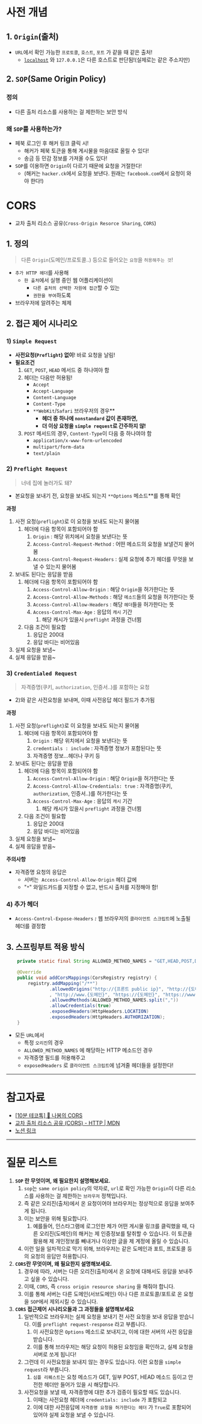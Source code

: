 # 사전 개념

## 1. `Origin`(출처)

- `URL`에서 확인 가능한 `프로토콜`, `호스트`, `포트` 가 같을 때 같은 출처!
    - [`localhost`](http://localhost) 와 `127.0.0.1`은 다른 호스트로 판단됨!(실제로는 같은 주소지만)

## 2. `SOP`(Same Origin Policy)

### 정의

- 다른 출처 리소스를 사용하는 걸 제한하는 보안 방식

### 왜 `SOP`를 사용하는가?

- 페북 로그인 후 해커 링크 클릭 시!
    - 해커가 페북 토큰을 통해 게시물을 마음대로 올릴 수 있다!
    - 송금 등 민감 정보를 가져올 수도 있다!
- `SOP`를 이용하면 `Origin`이 다르기 때문에 요청을 거절한다!
    - (해커는 `hacker.ck`에서 요청을 보낸다. 원래는 `facebook.com`에서 요청이 와야 한다!)

# CORS

- 교차 출처 리소스 공유(`Cross-Origin Resorce Sharing`, `CORS`)

## 1. 정의

> 다른 `Origin`(도메인/프로토콜..) 등으로 들어오는 `요청`을 `허용해주는 것`!
>
- `추가 HTTP 헤더`를 사용해
    - `한 출처`에서 실행 중인 웹 어플리케이션이
        - `다른 출처의 선택한 자원에 접근`할 수 있는
        - `권한을 부여`하도록
- 브라우저에 알려주는 체제

## 2. 접근 제어 시나리오

### 1) `Simple Request`

- **사전요청(`Preflight`) 없이**! 바로 요청을 날림!
- **필요조건**
    1. `GET`, `POST`, `HEAD` 메서드 중 하나여야 함
    2. 헤더는 다음만 허용됨!
        - `Accept`
        - `Accept-Language`
        - `Content-Language`
        - `Content-Type`
        - `**WebKit`/`Safari`  브라우저의 경우**
            - **헤더 중 하나에 `nonstandard` 값이 존재하면,**
            - **더 이상 요청을 `simple request`로 간주하지 않!**
    3. `POST` 메서드의 경우, `Content-Type`이 다음 중 하나여야 함
        - `application/x-www-form-urlencoded`
        - `multipart/form-data`
        - `text/plain`

### 2) `Preflight Request`

> 너네 집에 놀러가도 돼?
>
- 본요청을 보내기 전, 요청을 보내도 되는지 `**Options` 메소드**를 통해 확인

**과정**

1. 사전 요청(`preflight`)로 이 요청을 보내도 되는지 물어봄
    1. 헤더에 다음 항목이 포함되어야 함
        1. `Origin` : 해당 위치에서 요청을 보낸다는 뜻
        2. `Access-Control-Request-Method` : 어떤 메소드의 요청을 보낼건지 물어봄
        3. `Access-Control-Request-Headers` : 실제 요청에 추가 헤더를 무엇을 보낼 수 있는지 물어봄
2. 보내도 된다는 응답을 받음
    1. 헤더에 다음 항목이 포함되어야 함
        1. `Access-Control-Allow-Origin` : 해당 `Origin`을 허가한다는 뜻
        2. `Access-Control-Allow-Methods` : 해당 `메소드`들의 요청을 허가한다는 뜻
        3. `Access-Control-Allow-Headers` : 해당 `헤더`들을 허가한다는 뜻
        4. `Access-Control-Max-Age` : 응답의 `캐시` 기간
            1. 해당 캐시가 있을시 `preflight` 과정을 건너뜀
    2. 다음 조건이 필요함
        1. 응답은 200대
        2. 응답 바디는 비어있음
3. 실제 요청을 보냄~
4. 실제 응답을 받음~

### 3) `Credentialed Request`

> 자격증명(쿠키, `authorization`, 인증서..)를 포함하는 요청
>
- 2)와 같은 사전요청을 보내며, 이때 사전응답 헤더 필드가 추가됨

**과정**

1. 사전 요청(`preflight`)로 이 요청을 보내도 되는지 물어봄
    1. 헤더에 다음 항목이 포함되어야 함
        1. `Origin` : 해당 위치에서 요청을 보낸다는 뜻
        2. `credentials : include` : 자격증명 정보가 포함된다는 뜻
        3. 자격증명 정보…헤더나 쿠키 등
2. 보내도 된다는 응답을 받음
    1. 헤더에 다음 항목이 포함되어야 함
        1. `Access-Control-Allow-Origin` : 해당 `Origin`을 허가한다는 뜻
        2. `Access-Control-Allow-Credentials: true` : 자격증명(쿠키, `authorization`, 인증서..)를 허가한다는 뜻
        3. `Access-Control-Max-Age` : 응답의 `캐시` 기간
            1. 해당 캐시가 있을시 `preflight` 과정을 건너뜀
    2. 다음 조건이 필요함
        1. 응답은 200대
        2. 응답 바디는 비어있음
3. 실제 요청을 보냄~
4. 실제 응답을 받음~

**주의사항**

- 자격증명 요청의 응답은
    - 서버는  `Access-Control-Allow-Origin` 헤더 값에
    - "`*`" 와일드카드를 지정할 수 없고, 반드시 출처를 지정해야 함!

### 4) 추가 헤더

- `Access-Control-Expose-Headers` ***:*** 웹 브라우저의 `클라이언트 스크립트`에 노출될 헤더를 결정함

## 3. 스프링부트 적용 방식

```java
    private static final String ALLOWED_METHOD_NAMES = "GET,HEAD,POST,DELETE,TRACE,OPTIONS,PATCH,PUT";

    @Override
    public void addCorsMappings(CorsRegistry registry) {
        registry.addMapping("/**")
                .allowedOrigins("http://{프론트 public ip}", "http://{도메인}"
                , "http://www.{도메인}", "https://{도메인}", "https://www.{도메인}")
                .allowedMethods(ALLOWED_METHOD_NAMES.split(","))
                .allowCredentials(true)
                .exposedHeaders(HttpHeaders.LOCATION)
                .exposedHeaders(HttpHeaders.AUTHORIZATION);
    }
```

- 모든 `URL`에서
    - 특정 `오리진`의 경우
    - `ALLOWED_METHOD_NAMES`  에 해당하는 HTTP 메소드인 경우
    - 자격증명 필드를 허용해주고
    - `exposedHeaders` 로 `클라이언트 스크립트`에 넘겨줄 헤더들을 설정한다!

---

# 참고자료

- [[10분 테코톡] 🌳 나봄의 CORS](https://www.youtube.com/watch?v=-2TgkKYmJt4)
- [교차 출처 리소스 공유 (CORS) - HTTP | MDN](https://developer.mozilla.org/ko/docs/Web/HTTP/CORS)
- [노션 링크](https://positive-dracorex-b1e.notion.site/CORS-9bae79e85ddf435392d9118ca5dd0df6)
---

# 질문 리스트

1. **`SOP` 란 무엇이며, 왜 필요한지 설명해보세요.**
    1. `sop`는 `same origin policy`의 약자로, `url`로 확인 가능한 `Origin`이 다른 리소스를 사용하는 걸 제한하는 `브라우저` 정책입니다.
    2. 즉 같은 오리진(출처)에서 온 요청이어야 브라우저는 정상적으로 응답을 보여주게 됩니다.
    3. 이는 보안을 위해 필요합니다.
        1. 예를들어, 인스타그램에 로그인한 제가 어떤 게시물 링크를 클릭했을 때, 다른 오리진(도메인)의 해커는 제 인증정보를 탈취할 수 있습니다. 이 토큰을 활용해 제 개인정보를 빼내거나 이상한 글을 제 계정에 올릴 수 있습니다.
    4. 이런 일을 일차적으로 막기 위해, 브라우저는 같은 도메인과 포트, 프로토콜 등의 요청의 응답만 허용합니다.
2. **`CORS`란 무엇이며, 왜 필요한지 설명해보세요.**
    1. 경우에 따라, 서버는 다른 오리진(출처)에서 온 요청에 대해서도 응답을 보내주고 싶을 수 있습니다.
    2. 이때, `CORS`, 즉 `cross origin resource sharing` 을 해줘야 합니다.
    3. 이를 통해 서버는 다른 도메인(서브도메인) 이나 다른 프로토콜/포트로 온 요청을 `SOP`에서 제외시킬 수 있습니다.
3. **`CORS` 접근제어 시나리오들과 그 과정들을 설명해보세요**
    1. 일반적으로 브라우저는 실제 요청을 보내기 전 사전 요청을 보내 응답을 받습니다. 이를 `preflight request-response` 라고 부릅니다.
        1. 이 사전요청은 `Options` 메소드로 보내지고, 이에 대한 서버의 사전 응답을 받습니다.
        2. 이를 통해 브라우저는 해당 요청이 허용된 요청임을 확인하고, 실제 요청을 서버로 쏘게 됩니다!
    2. 그런데 이 사전요청을 보내지 않는 경우도 있습니다. 이런 요청을 `simple request`라 부릅니다.
        1. `심플 리퀘스트`는 요청 메소드가 GET, 일부 POST, HEAD 메소드 등이고 안전한 헤더만 들어가 있을 시 해당합니다.
    3. 사전요청을 보낼 때, 자격증명에 대한 추가 검증이 필요할 때도 있습니다.
        1. 이때는 사전요청 헤더에 `credentials: include` 가 포함되고
        2. 이에 대한 사전응답에 `자격증명 요청을 허가한다는 헤더` 가 `True`로 포함되어 있어야 실제 요청을 보낼 수 있습니다.

